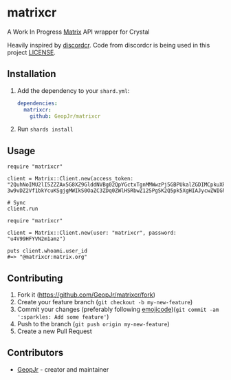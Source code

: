 # matrixcr

A Work In Progress [Matrix](https://matrix.org/) API wrapper for Crystal

Heavily inspired by [discordcr](https://github.com/discordcr/discordcr). Code from discordcr is being used in this project [LICENSE](https://raw.githubusercontent.com/discordcr/discordcr/master/LICENSE).

## Installation

1. Add the dependency to your `shard.yml`:

   ```yaml
   dependencies:
     matrixcr:
       github: GeopJr/matrixcr
   ```

2. Run `shards install`

## Usage

```crystal
require "matrixcr"

client = Matrix::Client.new(access_token: "2QuhNoIMU2lI5ZZZAx5G8XZ9GlddNVBg02QpYGctxTgnMMWwzPj5GBPUkalZGDIMCpkuXRVJST1HMXpu4V99HFYVN2m1amzx7l2oZ4DeD25-3w9vDZ2Vf1bkYcuKSgjgMWIkS0OaZC3ZDq0ZWlHSRbwZ12SPgSK2Q5pk5XgHIAJycwZWIGhcHB62LBBFAY0lMMRWxMCyyEAca7wy4JMDpBIMaEWtmC0DZDCMBMnAvnQw9ZohBJ0W2lj8E6Zcbo2giAIAh2K")

# Sync
client.run
```

```crystal
require "matrixcr"

client = Matrix::Client.new(user: "matrixcr", password: "u4V99HFYVN2m1amz")

puts client.whoami.user_id
#=> "@matrixcr:matrix.org"
```

## Contributing

1. Fork it (<https://github.com/GeopJr/matrixcr/fork>)
2. Create your feature branch (`git checkout -b my-new-feature`)
3. Commit your changes (preferably following [emojicode](https://gitmoji.carloscuesta.me/))(`git commit -am ':sparkles: Add some feature'`)
4. Push to the branch (`git push origin my-new-feature`)
5. Create a new Pull Request

## Contributors

- [GeopJr](https://github.com/GeopJr) - creator and maintainer
